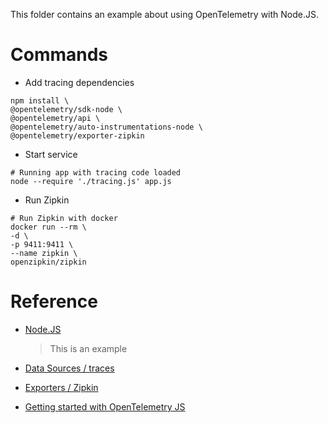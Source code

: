 This folder contains an example about using OpenTelemetry with Node.JS.

# Commands

- Add tracing dependencies

``` shell
npm install \
@opentelemetry/sdk-node \
@opentelemetry/api \
@opentelemetry/auto-instrumentations-node \
@opentelemetry/exporter-zipkin
```

- Start service

``` shell
# Running app with tracing code loaded
node --require './tracing.js' app.js
```

- Run Zipkin

``` shell
# Run Zipkin with docker
docker run --rm \
-d \
-p 9411:9411 \
--name zipkin \
openzipkin/zipkin
```


# Reference

- [Node.JS](https://opentelemetry.io/docs/js/getting_started/nodejs/#example-application)
    > This is an example

- [Data Sources / traces](https://opentelemetry.io/docs/concepts/data-sources/#traces)

- [Exporters / Zipkin](https://opentelemetry.io/docs/js/exporters/#zipkin)

- [Getting started with OpenTelemetry JS](https://github.com/open-telemetry/opentelemetry-js/blob/main/getting-started/README.md)

